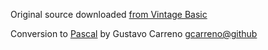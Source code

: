 Original source downloaded [from Vintage Basic](http://www.vintage-basic.net/games.html)

Conversion to [Pascal](https://en.wikipedia.org/wiki/Pascal_(programming_language)) by Gustavo Carreno [gcarreno@github](https://github.com/gcarreno)
